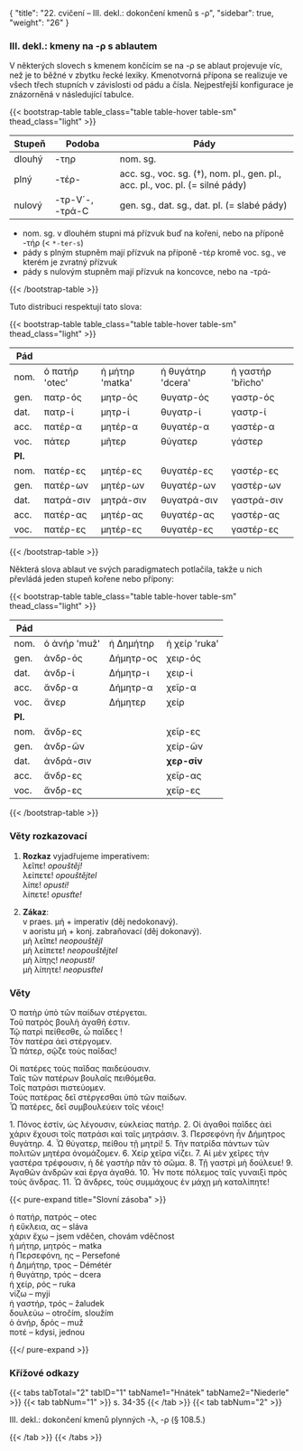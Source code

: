 {
"title": "22. cvičení – III. dekl.: dokončení kmenů s -ρ",
    "sidebar": true,
    "weight": "26"
}

### III. dekl.: kmeny na -ρ s ablautem

V některých slovech s kmenem končícím se na -ρ se ablaut projevuje víc, než je to běžné v zbytku řecké lexiky. Kmenotvorná přípona se realizuje ve všech třech stupních v závislosti od pádu a čísla. Nejpestřejší konfigurace je znázorněná v následující tabulce.

{{< bootstrap-table table_class="table table-hover table-sm" thead_class="light" >}}

| Stupeň | Podoba          | Pády                                                                          |
| ------ | --------------- | ----------------------------------------------------------------------------- |
| dlouhý | -τηρ            | nom. sg.                                                                      |
| plný   | -τέρ-           | acc. sg., voc. sg. (†), nom. pl., gen. pl., acc. pl., voc. pl. (= silné pády) |
| nulový | -τρ-V´-, -τρά-C | gen. sg., dat. sg., dat. pl. (= slabé pády)                                   |

- nom. sg. v dlouhém stupni má přízvuk buď na kořeni, nebo na příponě -τήρ (< `*-ter-s`)
- pády s plným stupněm mají přízvuk na příponě -τέρ kromě voc. sg., ve kterém je zvratný přízvuk
- pády s nulovým stupněm mají přízvuk na koncovce, nebo na -τρά-

{{< /bootstrap-table >}}

Tuto distribuci respektují tato slova:

{{< bootstrap-table table_class="table table-hover table-sm" thead_class="light" >}}

| Pád     |                |                 |                   |                   |
| ------- | -------------- | --------------- | ----------------- | ----------------- |
| nom.    | ὁ πατήρ 'otec' | ἡ μήτηρ 'matka' | ἡ θυγάτηρ 'dcera' | ἡ γαστήρ 'břicho' |
| gen.    | πατρ-ός        | μητρ-ός         | θυγατρ-ός         | γαστρ-ός          |
| dat.    | πατρ-ί         | μητρ-ί          | θυγατρ-ί          | γαστρ-ί           |
| acc.    | πατέρ-α        | μητέρ-α         | θυγατέρ-α         | γαστέρ-α          |
| voc.    | πάτερ          | μῆτερ           | θύγατερ           | γάστερ            |
| **Pl.** |                |                 |                   |                   |
| nom.    | πατέρ-ες       | μητέρ-ες        | θυγατέρ-ες        | γαστέρ-ες         |
| gen.    | πατέρ-ων       | μητέρ-ων        | θυγατέρ-ων        | γαστέρ-ων         |
| dat.    | πατρά-σιν      | μητρά-σιν       | θυγατρά-σιν       | γαστρά-σιν        |
| acc.    | πατέρ-ας       | μητέρ-ας        | θυγατέρ-ας        | γαστέρ-ας         |
| voc.    | πατέρ-ες       | μητέρ-ες        | θυγατέρ-ες        | γαστέρ-ες         |

{{< /bootstrap-table >}}

Některá slova ablaut ve svých paradigmatech potlačila, takže u nich převládá jeden stupeň kořene nebo přípony:

{{< bootstrap-table table_class="table table-hover table-sm" thead_class="light" >}}

| Pád     |              |           |               |
| ------- | ------------ | --------- | ------------- |
| nom.    | ὁ ἀνήρ 'muž' | ἡ Δημήτηρ | ἡ χείρ 'ruka' |
| gen.    | ἀνδρ-ός      | Δήμητρ-ος | χειρ-ός       |
| dat.    | ἀνδρ-ί       | Δήμητρ-ι  | χειρ-ί        |
| acc.    | ἄνδρ-α       | Δήμητρ-α  | χεῖρ-α        |
| voc.    | ἄνερ         | Δήμητερ   | χείρ          |
| **Pl.** |              |           |               |
| nom.    | ἄνδρ-ες      |           | χεῖρ-ες       |
| gen.    | ἀνδρ-ῶν      |           | χείρ-ῶν       |
| dat.    | ἀνδρά-σιν    |           | **χερ-σίν**   |
| acc.    | ἄνδρ-ες      |           | χεῖρ-ας       |
| voc.    | ἄνδρ-ες      |           | χεῖρ-ες       |

{{< /bootstrap-table >}}

### Věty rozkazovací

1. **Rozkaz** vyjadřujeme imperativem:   
   λεῖπε! *opouštěj!*   
   λείπετε! *opouštějtel*  
   λίπε! *opusti!*   
   λίπετε! *opusťte!*

2. **Zákaz**:   
    v praes. μή + imperativ (děj nedokonavý).  
    v aoristu μή + konj. zabraňovací (děj dokonavý).  
    μὴ λεῖπε! *neopouštějl*   
    μὴ λείπετε! *neopouštějtel*  
    μὴ λίπῃς! *neopusti!*   
    μὴ λίπητε! *neopusťtel*

### Věty

Ὁ πατὴρ ὑπὸ τῶν παίδων στέργεται.  
Τοῦ πατρὸς βουλὴ ἀγαθή ἐστιν.  
Τῷ πατρὶ πείθεσθε, ὦ παῖδες !  
Τὸν πατέρα ἀεὶ στέργομεν.  
Ὦ πάτερ, σῷζε τοὺς παῖδας!  

Οἱ πατέρες τοὺς παῖδας παιδεύουσιν.  
Ταῖς τῶν πατέρων βουλαῖς πειθόμεθα.  
Τοῖς πατράσι πιστεύομεν.  
Τοὺς πατέρας δεῖ στέργεσθαι ὑπὸ τῶν παίδων.  
Ὦ πατέρες, δεῖ συμβουλεύειν τοῖς νέοις!

1\. Πόνος ἐστίν, ὡς λέγουσιν, εὐκλείας πατήρ. 2. Οἱ ἀγαθοὶ παῖδες ἀεὶ χάριν ἔχουσι τοῖς πατράσι καὶ ταῖς μητράσιν. 3. Περσεφόνη ἦν Δήμητρος θυγάτηρ. 4. Ὦ θύγατερ, πείθου τῇ μητρί! 5. Τὴν πατρίδα πάντων τῶν πολιτῶν μητέρα ὀνομάζομεν. 6. Χείρ χεῖρα νίζει. 7. Αἱ μὲν χεῖρες τὴν γαστέρα τρέφουσιν, ἡ δὲ γαστὴρ πᾶν τὸ σῶμα. 8. Τῇ γαστρὶ μὴ δούλευε! 9. Ἀγαθῶν ἀνδρῶν καὶ ἔργα ἀγαθά. 10. Ἦν ποτε
πόλεμος ταῖς γυναιξὶ πρὸς τοὺς ἄνδρας. 11. Ὦ ἄνδρες, τοὺς συμμάχους ἐν μάχῃ μὴ καταλίπητε! 

{{< pure-expand title="Slovní zásoba" >}}      

ὁ πατήρ, πατρός – otec  
ἡ εὔκλεια, ας – sláva  
χάριν ἔχω – jsem vděčen, chovám vděčnost  
ἡ μήτηρ, μητρός – matka  
ἡ Περσεφόνη, ης – Persefoné  
ἡ Δημήτηρ, τρος – Démétér  
ἡ θυγάτηρ, τρός – dcera  
ἡ χείρ, ρός – ruka  
νίζω – myji  
ἡ γαστήρ, τρός – žaludek  
δουλεύω – otročím, sloužím  
ὁ ἀνήρ, δρός – muž  
ποτέ – kdysi, jednou  

{{</ pure-expand >}}

### Křížové odkazy

{{< tabs tabTotal="2" tabID="1" tabName1="Hnátek" tabName2="Niederle" >}}
{{< tab tabNum="1" >}}
s. 34-35
{{< /tab >}}
{{< tab tabNum="2" >}}

III. dekl.: dokončení kmenů plynných -λ, -ρ (§ 108.5.) 

{{< /tab >}}
{{< /tabs >}}
